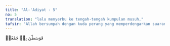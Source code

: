 ```yaml
---
title: "Al-'Adiyat - 5"
no: 5
translation: "lalu menyerbu ke tengah-tengah kumpulan musuh,"
tafsir: "Allah bersumpah dengan kuda perang yang memperdengarkan suaranya yang gemuruh. Kuda-kuda yang memancarkan bunga api dari kuku kakinya karena berlari kencang. Kuda-kuda yang menyerang di waktu subuh untuk menyergap musuh di waktu mereka tidak siap siaga. Karena kencangnya lari kuda itu, debu-debu jadi beterbangan. Allah menyatakan bahwa kuda yang menyerang itu tiba-tiba berada di tengah-tengah musuh sehingga menyebabkan mereka panik.\n\nAllah bersumpah dengan kuda dan sifat-sifatnya dalam suasana perang bertujuan untuk membangkitkan semangat perjuangan di kalangan orang-orang Mukmin. Sudah selayaknya mereka bersifat demikian dengan membiasakan diri menunggang kuda dengan tangkas untuk menyerbu musuh. Mereka juga diperintahkan agar selalu siap siaga untuk terjun ke medan pertempuran bila genderang perang memanggil mereka untuk menghancurkan musuh yang menyerang, sebagaimana Allah berfirman:\n\nDan persiapkanlah dengan segala kemampuan untuk menghadapi mereka dengan kekuatan yang kamu miliki dan dari pasukan berkuda yang dapat menggentarkan musuh Allah dan musuhmu. (al-Anfal/8: 60).\n\nAllah bersumpah dengan kuda perang yang dalam keadaan berlari kencang, hilir-mudik, memancarkan percikan bunga api dari kakinya karena berlari kencang, dan dengan penyergapan di waktu subuh, menunjukkan bahwa kuda-kuda yang dipelihara itu bukan untuk kebanggaan. Hendaknya kuda yang dipuji adalah yang digunakan untuk memadamkan keganasan musuh, melumpuhkan kekuatan mereka, atau menghadang serangan mereka.\n\nMaksudnya, dalam ketangkasan berkuda terkandung faedah yang tidak terkira banyaknya. Di antaranya adalah dapat dipergunakan untuk mencari nafkah, cepat bergerak untuk suatu keperluan yang mendadak, digunakan untuk menyergap musuh, dan dapat mencapai tempat yang jauh dalam waktu yang singkat."
---
```


فَوَسَطْنَ بِهٖ جَمْعًاۙ
